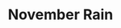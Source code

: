 ---
layout: product
product_id: 1419065491518
id: 1419065491518
title: November Rain
body_html: >-
  <p>Taken at Alouette Lake, BC during November of 2016.</p>

  <p>Taken in Golden Ears, BC this photo portrays the stunning backdrop of Alouette Lake during a November rainstorm. We had brought the string lights hoping to have a nice overcast shoot incorporating the lights, but the rain prompted us to be creative and try something new.</p>

  <p> </p>
vendor: Connell McCarthy
product_type: Photo Print
created_at: 2018-08-22T19:49:19-04:00
handle: november-rain
updated_at: 2022-01-18T10:42:34-05:00
published_at: 2018-08-22T19:38:24-04:00
template_suffix: ""
status: active
published_scope: global
tags: Batch 01, fog, foggy, lake, mountain, mountains, people, Print, rain,
  umbrella, water
admin_graphql_api_id: gid://shopify/Product/1419065491518
variants:
  - product_id: 1419065491518
    id: 39577141248062
    title: 8x10” / Full Colour
    price: "35.00"
    sku: CM-PP-B1-08-XXS-FC
    position: 1
    inventory_policy: deny
    compare_at_price: null
    fulfillment_service: manual
    inventory_management: null
    option1: 8x10”
    option2: Full Colour
    option3: null
    created_at: 2021-09-01T14:14:24-04:00
    updated_at: 2021-09-01T14:14:44-04:00
    taxable: true
    barcode: ""
    grams: 208
    image_id: 6198853107774
    weight: 0.208
    weight_unit: kg
    inventory_item_id: 41671581892670
    inventory_quantity: 0
    old_inventory_quantity: 0
    requires_shipping: true
    admin_graphql_api_id: gid://shopify/ProductVariant/39577141248062
  - product_id: 1419065491518
    id: 39577141280830
    title: 8x10” / Black & White
    price: "35.00"
    sku: CM-PP-B1-08-XXS-BW
    position: 2
    inventory_policy: deny
    compare_at_price: null
    fulfillment_service: manual
    inventory_management: null
    option1: 8x10”
    option2: Black & White
    option3: null
    created_at: 2021-09-01T14:14:24-04:00
    updated_at: 2021-09-01T14:14:44-04:00
    taxable: true
    barcode: ""
    grams: 208
    image_id: 6198853075006
    weight: 0.208
    weight_unit: kg
    inventory_item_id: 41671581925438
    inventory_quantity: 0
    old_inventory_quantity: 0
    requires_shipping: true
    admin_graphql_api_id: gid://shopify/ProductVariant/39577141280830
  - product_id: 1419065491518
    id: 39577141313598
    title: 8.5x11” / Full Colour
    price: "35.00"
    sku: CM-PP-B1-08-XS-FC
    position: 3
    inventory_policy: deny
    compare_at_price: null
    fulfillment_service: manual
    inventory_management: null
    option1: 8.5x11”
    option2: Full Colour
    option3: null
    created_at: 2021-09-01T14:14:24-04:00
    updated_at: 2021-09-01T14:14:44-04:00
    taxable: true
    barcode: ""
    grams: 208
    image_id: 6198853107774
    weight: 0.208
    weight_unit: kg
    inventory_item_id: 41671581958206
    inventory_quantity: 0
    old_inventory_quantity: 0
    requires_shipping: true
    admin_graphql_api_id: gid://shopify/ProductVariant/39577141313598
  - product_id: 1419065491518
    id: 39577141346366
    title: 8.5x11” / Black & White
    price: "35.00"
    sku: CM-PP-B1-08-XS-BW
    position: 4
    inventory_policy: deny
    compare_at_price: null
    fulfillment_service: manual
    inventory_management: null
    option1: 8.5x11”
    option2: Black & White
    option3: null
    created_at: 2021-09-01T14:14:24-04:00
    updated_at: 2021-09-01T14:14:44-04:00
    taxable: true
    barcode: ""
    grams: 208
    image_id: 6198853075006
    weight: 0.208
    weight_unit: kg
    inventory_item_id: 41671581990974
    inventory_quantity: 0
    old_inventory_quantity: 0
    requires_shipping: true
    admin_graphql_api_id: gid://shopify/ProductVariant/39577141346366
  - product_id: 1419065491518
    id: 39577141379134
    title: 13x19” / Full Colour
    price: "40.00"
    sku: CM-PP-B1-08-S-FC
    position: 5
    inventory_policy: deny
    compare_at_price: null
    fulfillment_service: manual
    inventory_management: null
    option1: 13x19”
    option2: Full Colour
    option3: null
    created_at: 2021-09-01T14:14:24-04:00
    updated_at: 2021-09-01T14:14:44-04:00
    taxable: true
    barcode: ""
    grams: 208
    image_id: 6198853107774
    weight: 0.208
    weight_unit: kg
    inventory_item_id: 41671582023742
    inventory_quantity: 0
    old_inventory_quantity: 0
    requires_shipping: true
    admin_graphql_api_id: gid://shopify/ProductVariant/39577141379134
  - product_id: 1419065491518
    id: 39577141411902
    title: 13x19” / Black & White
    price: "40.00"
    sku: CM-PP-B1-08-S-BW
    position: 6
    inventory_policy: deny
    compare_at_price: null
    fulfillment_service: manual
    inventory_management: null
    option1: 13x19”
    option2: Black & White
    option3: null
    created_at: 2021-09-01T14:14:24-04:00
    updated_at: 2021-09-01T14:14:44-04:00
    taxable: true
    barcode: ""
    grams: 208
    image_id: 6198853075006
    weight: 0.208
    weight_unit: kg
    inventory_item_id: 41671582056510
    inventory_quantity: 0
    old_inventory_quantity: 0
    requires_shipping: true
    admin_graphql_api_id: gid://shopify/ProductVariant/39577141411902
  - product_id: 1419065491518
    id: 39577141444670
    title: 16x20” / Full Colour
    price: "50.00"
    sku: CM-PP-B1-08-M-FC
    position: 7
    inventory_policy: deny
    compare_at_price: null
    fulfillment_service: manual
    inventory_management: null
    option1: 16x20”
    option2: Full Colour
    option3: null
    created_at: 2021-09-01T14:14:24-04:00
    updated_at: 2021-09-01T14:14:44-04:00
    taxable: true
    barcode: ""
    grams: 208
    image_id: 6198853107774
    weight: 0.208
    weight_unit: kg
    inventory_item_id: 41671582089278
    inventory_quantity: 0
    old_inventory_quantity: 0
    requires_shipping: true
    admin_graphql_api_id: gid://shopify/ProductVariant/39577141444670
  - product_id: 1419065491518
    id: 39577141477438
    title: 16x20” / Black & White
    price: "50.00"
    sku: CM-PP-B1-08-M-BW
    position: 8
    inventory_policy: deny
    compare_at_price: null
    fulfillment_service: manual
    inventory_management: null
    option1: 16x20”
    option2: Black & White
    option3: null
    created_at: 2021-09-01T14:14:24-04:00
    updated_at: 2021-09-01T14:14:44-04:00
    taxable: true
    barcode: ""
    grams: 208
    image_id: 6198853075006
    weight: 0.208
    weight_unit: kg
    inventory_item_id: 41671582122046
    inventory_quantity: 0
    old_inventory_quantity: 0
    requires_shipping: true
    admin_graphql_api_id: gid://shopify/ProductVariant/39577141477438
  - product_id: 1419065491518
    id: 39577141510206
    title: 20x24” / Full Colour
    price: "60.00"
    sku: CM-PP-B1-08-L-FC
    position: 9
    inventory_policy: deny
    compare_at_price: null
    fulfillment_service: manual
    inventory_management: null
    option1: 20x24”
    option2: Full Colour
    option3: null
    created_at: 2021-09-01T14:14:24-04:00
    updated_at: 2021-09-01T14:14:44-04:00
    taxable: true
    barcode: ""
    grams: 208
    image_id: 6198853107774
    weight: 0.208
    weight_unit: kg
    inventory_item_id: 41671582154814
    inventory_quantity: 0
    old_inventory_quantity: 0
    requires_shipping: true
    admin_graphql_api_id: gid://shopify/ProductVariant/39577141510206
  - product_id: 1419065491518
    id: 39577141542974
    title: 20x24” / Black & White
    price: "60.00"
    sku: CM-PP-B1-08-L-BW
    position: 10
    inventory_policy: deny
    compare_at_price: null
    fulfillment_service: manual
    inventory_management: null
    option1: 20x24”
    option2: Black & White
    option3: null
    created_at: 2021-09-01T14:14:24-04:00
    updated_at: 2021-09-01T14:14:44-04:00
    taxable: true
    barcode: ""
    grams: 208
    image_id: 6198853075006
    weight: 0.208
    weight_unit: kg
    inventory_item_id: 41671582187582
    inventory_quantity: 0
    old_inventory_quantity: 0
    requires_shipping: true
    admin_graphql_api_id: gid://shopify/ProductVariant/39577141542974
  - product_id: 1419065491518
    id: 39577141575742
    title: 20x30” / Full Colour
    price: "70.00"
    sku: CM-PP-B1-08-XL-FC
    position: 11
    inventory_policy: deny
    compare_at_price: null
    fulfillment_service: manual
    inventory_management: null
    option1: 20x30”
    option2: Full Colour
    option3: null
    created_at: 2021-09-01T14:14:24-04:00
    updated_at: 2021-09-01T14:14:44-04:00
    taxable: true
    barcode: ""
    grams: 208
    image_id: 6198853107774
    weight: 0.208
    weight_unit: kg
    inventory_item_id: 41671582220350
    inventory_quantity: 0
    old_inventory_quantity: 0
    requires_shipping: true
    admin_graphql_api_id: gid://shopify/ProductVariant/39577141575742
  - product_id: 1419065491518
    id: 39577141608510
    title: 20x30” / Black & White
    price: "70.00"
    sku: CM-PP-B1-08-XL-BW
    position: 12
    inventory_policy: deny
    compare_at_price: null
    fulfillment_service: manual
    inventory_management: null
    option1: 20x30”
    option2: Black & White
    option3: null
    created_at: 2021-09-01T14:14:24-04:00
    updated_at: 2021-09-01T14:14:44-04:00
    taxable: true
    barcode: ""
    grams: 208
    image_id: 6198853075006
    weight: 0.208
    weight_unit: kg
    inventory_item_id: 41671582253118
    inventory_quantity: 0
    old_inventory_quantity: 0
    requires_shipping: true
    admin_graphql_api_id: gid://shopify/ProductVariant/39577141608510
  - product_id: 1419065491518
    id: 39577141641278
    title: 24x36” / Full Colour
    price: "90.00"
    sku: CM-PP-B1-08-XXL-FC
    position: 13
    inventory_policy: deny
    compare_at_price: null
    fulfillment_service: manual
    inventory_management: null
    option1: 24x36”
    option2: Full Colour
    option3: null
    created_at: 2021-09-01T14:14:24-04:00
    updated_at: 2021-09-01T14:14:44-04:00
    taxable: true
    barcode: ""
    grams: 208
    image_id: 6198853107774
    weight: 0.208
    weight_unit: kg
    inventory_item_id: 41671582285886
    inventory_quantity: 0
    old_inventory_quantity: 0
    requires_shipping: true
    admin_graphql_api_id: gid://shopify/ProductVariant/39577141641278
  - product_id: 1419065491518
    id: 39577141674046
    title: 24x36” / Black & White
    price: "90.00"
    sku: CM-PP-B1-08-XXL-BW
    position: 14
    inventory_policy: deny
    compare_at_price: null
    fulfillment_service: manual
    inventory_management: null
    option1: 24x36”
    option2: Black & White
    option3: null
    created_at: 2021-09-01T14:14:24-04:00
    updated_at: 2021-09-01T14:14:44-04:00
    taxable: true
    barcode: ""
    grams: 208
    image_id: 6198853075006
    weight: 0.208
    weight_unit: kg
    inventory_item_id: 41671582318654
    inventory_quantity: 0
    old_inventory_quantity: 0
    requires_shipping: true
    admin_graphql_api_id: gid://shopify/ProductVariant/39577141674046
  - product_id: 1419065491518
    id: 39577141706814
    title: 30x40” / Full Colour
    price: "100.00"
    sku: CM-PP-B1-08-XXXL-FC
    position: 15
    inventory_policy: deny
    compare_at_price: null
    fulfillment_service: manual
    inventory_management: null
    option1: 30x40”
    option2: Full Colour
    option3: null
    created_at: 2021-09-01T14:14:24-04:00
    updated_at: 2021-09-01T14:14:44-04:00
    taxable: true
    barcode: ""
    grams: 208
    image_id: 6198853107774
    weight: 0.208
    weight_unit: kg
    inventory_item_id: 41671582351422
    inventory_quantity: 0
    old_inventory_quantity: 0
    requires_shipping: true
    admin_graphql_api_id: gid://shopify/ProductVariant/39577141706814
  - product_id: 1419065491518
    id: 39577141739582
    title: 30x40” / Black & White
    price: "100.00"
    sku: CM-PP-B1-08-XXXL-BW
    position: 16
    inventory_policy: deny
    compare_at_price: null
    fulfillment_service: manual
    inventory_management: null
    option1: 30x40”
    option2: Black & White
    option3: null
    created_at: 2021-09-01T14:14:24-04:00
    updated_at: 2021-09-01T14:14:44-04:00
    taxable: true
    barcode: ""
    grams: 208
    image_id: 6198853075006
    weight: 0.208
    weight_unit: kg
    inventory_item_id: 41671582384190
    inventory_quantity: 0
    old_inventory_quantity: 0
    requires_shipping: true
    admin_graphql_api_id: gid://shopify/ProductVariant/39577141739582
options:
  - product_id: 1419065491518
    id: 1948200992830
    name: Size
    position: 1
    values:
      - 8x10”
      - 8.5x11”
      - 13x19”
      - 16x20”
      - 20x24”
      - 20x30”
      - 24x36”
      - 30x40”
  - product_id: 1419065491518
    id: 8589982302270
    name: Color
    position: 2
    values:
      - Full Colour
      - Black & White
images:
  - product_id: 1419065491518
    id: 6198853107774
    position: 1
    created_at: 2019-03-04T19:44:09-05:00
    updated_at: 2019-10-20T18:44:16-04:00
    alt: null
    width: 1000
    height: 1500
    src: https://cdn.shopify.com/s/files/1/1624/2355/products/CM---November-Rain-_Product-Mockup-2019.jpg?v=1571611456
    variant_ids:
      - 39577141248062
      - 39577141313598
      - 39577141379134
      - 39577141444670
      - 39577141510206
      - 39577141575742
      - 39577141641278
      - 39577141706814
    admin_graphql_api_id: gid://shopify/ProductImage/6198853107774
  - product_id: 1419065491518
    id: 6198853075006
    position: 2
    created_at: 2019-03-04T19:44:08-05:00
    updated_at: 2019-10-20T18:44:16-04:00
    alt: null
    width: 1000
    height: 1500
    src: https://cdn.shopify.com/s/files/1/1624/2355/products/CM---November-Rain-_Product-Mockup-2019_-B_W.jpg?v=1571611456
    variant_ids:
      - 39577141280830
      - 39577141346366
      - 39577141411902
      - 39577141477438
      - 39577141542974
      - 39577141608510
      - 39577141674046
      - 39577141739582
    admin_graphql_api_id: gid://shopify/ProductImage/6198853075006
  - product_id: 1419065491518
    id: 28230201344062
    position: 3
    created_at: 2021-05-04T20:21:37-04:00
    updated_at: 2021-05-04T20:21:37-04:00
    alt: null
    width: 2000
    height: 1800
    src: https://cdn.shopify.com/s/files/1/1624/2355/products/PAR_02_0001_df9723b2-036a-42fe-ad7a-b814f6b5a42e.png?v=1620174097
    variant_ids: []
    admin_graphql_api_id: gid://shopify/ProductImage/28230201344062
image:
  product_id: 1419065491518
  id: 6198853107774
  position: 1
  created_at: 2019-03-04T19:44:09-05:00
  updated_at: 2019-10-20T18:44:16-04:00
  alt: null
  width: 1000
  height: 1500
  src: https://cdn.shopify.com/s/files/1/1624/2355/products/CM---November-Rain-_Product-Mockup-2019.jpg?v=1571611456
  variant_ids:
    - 39577141248062
    - 39577141313598
    - 39577141379134
    - 39577141444670
    - 39577141510206
    - 39577141575742
    - 39577141641278
    - 39577141706814
  admin_graphql_api_id: gid://shopify/ProductImage/6198853107774

---